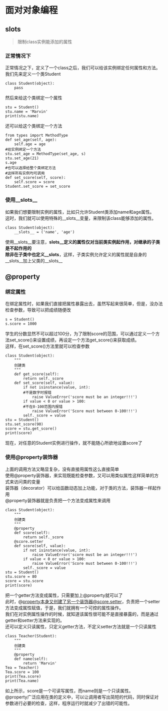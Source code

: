 # 面对对象编程
## __slots__
> 限制class实例能添加的属性<br>
### 正常情况下
正常情况之下，定义了一个class之后，我们可以给该实例绑定任何属性和方法。<br>
我们先来定义一个类Student<br>
```
class Student(object):
    pass
```
然后来给这个类绑定一个属性
```
stu = Student()
stu.name = 'Marvin'
print(stu.name)
```
还可以给这个类绑定一个方法
```
from types import MethodType
def set_age(self, age):
    self.age = age
#给实例绑定一个方法
stu.set_age = MethodType(set_age, s)
stu.set_age(21)
s.age
#也可以选择给整个类绑定方法
#这样所有实例均可调用
def set_score(self, score):
    self.score = score
Student.set_score = set_score
```
### 使用__slots__
如果我们想要限制实例的属性，比如只允许Student类添加name和age属性。<br>
这时，我们就可以使用特殊的__slots__变量，来限制该class能够添加的属性。<br>
```
class Student(object):
    __slots__ = ('name', 'age')
```
使用__slots__要注意，__slots__定义的属性仅对当前类实例起作用，对继承的子类是不起作用的<br>
除非在子类中也定义__slots__，这样，子类实例允许定义的属性就是自身的__slots__加上父类的__slots__<br>
## @property
### 绑定属性
在绑定属性时，如果我们直接把属性暴露出去，虽然写起来很简单，但是，没办法检查参数，导致可以把成绩随便改<br>
```
s = Student()
s.score = 1000
```
学生的分数显然不可以超过100分，为了限制score的范围，可以通过定义一个方法set_score()来设置成绩，再设定一个方法get_score()来获取成绩。<br>
这样，在set_score()方法里就可以检查参数<br>
```
class Student(object):
    """
    创建类
    """
    def get_score(self):
        return self._score
    def set_score(self, value):
        if not isinstance(value, int):
        #不是数字时报错
            raise ValueError('score must be an integer!!!')
        if value < 0 or value > 100:
        #不在0-100范围内报错
            raise ValueError('Score must between 0-100!!!')
        self._score = value
stu = Student()
stu.set_score(90)
score = stu.get_score()
print(score)
```
现在，对任意的Student实例进行操作，就不能随心所欲地设置score了<br>
### 使用@property装饰器
上面的调用方法又略显复杂，没有直接用属性这么直接简单<br>
使用@property装饰器，来实现既能检查参数，又可以用类似属性这样简单的方式来访问类的变量<br>
装饰器（decorator）可以给函数动态加上功能，对于类的方法，装饰器一样起作用<br>
@property装饰器就是负责把一个方法变成属性来调用<br>
```
class Student(object):
    """
    创建类
    """
    @property
    def score(self):
        return self._score
    @score.setter
    def score(self, value):
        if not isinstance(value, int):
            raise ValueError('score must be an integer!!!')
        if value < 0 or value > 100:
            raise ValueError('Score must between 0-100!!!')
        self._score = value
stu = Student()
stu.score = 80
score = stu.score
print(score)
```
把一个getter方法变成属性，只需要加上@property就可以了<br>
此时，@property本身又创建了另一个装饰器@score.setter，负责把一个setter方法变成属性赋值，于是，我们就拥有一个可控的属性操作。<br>
我们在对实例属性操作的时候，就知道该属性很可能不是直接暴露的，而是通过getter和setter方法来实现的。<br>
还可以定义只读属性，只定义getter方法，不定义setter方法就是一个只读属性<br>
```
class Teacher(Student):
    """
    创建类
    """
    @property
    def name(self):
        return 'Marvin'
Tea = Teacher()
Tea.score = 100
print(Tea.score)
print(Tea.name)
```
如上所示，score是一个可读写属性，而name则是一个只读属性。<br>
@property广泛应用在类的定义中，可以让调用者写出简短的代码，同时保证对参数进行必要的检查，这样，程序运行时就减少了出错的可能性。<br>
